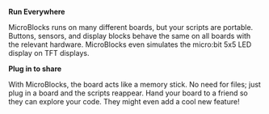 **Run Everywhere**

MicroBlocks runs on many different boards, but your scripts are portable. Buttons, sensors, and display blocks behave the same on all boards with the relevant hardware. MicroBlocks even simulates the micro:bit 5x5 LED display on TFT displays.

**Plug in to share**

With MicroBlocks, the board acts like a memory stick. No need for files; just plug in a board and the scripts reappear. Hand your board to a friend so they can explore your code. They might even add a cool new feature! 
